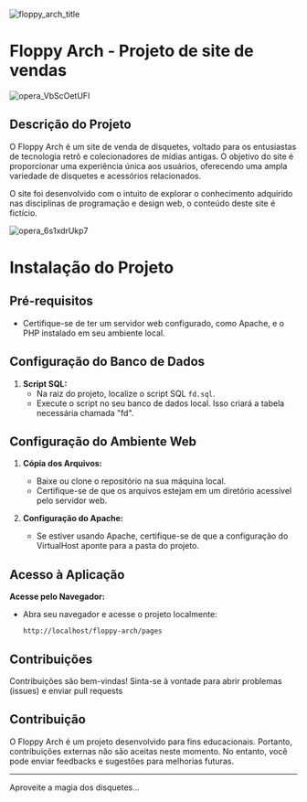 ![floppy_arch_title](https://github.com/0gudu/Floppy-Arch/assets/89671108/f84c5f24-ceb9-41d4-9eab-02baf498d0fa)

Floppy Arch - Projeto de site de vendas
========================================
![opera_VbScOetUFl](https://github.com/0gudu/Floppy-Arch/assets/89671108/f496383a-6d88-4b3f-85e4-88b1d96cdebe)

Descrição do Projeto
--------------------

O Floppy Arch é um site de venda de disquetes, voltado para os entusiastas de tecnologia retrô e colecionadores de mídias antigas. O objetivo do site é proporcionar uma experiência única aos usuários, oferecendo uma ampla variedade de disquetes e acessórios relacionados.

O site foi desenvolvido com o intuito de explorar o conhecimento adquirido nas disciplinas de programação e design web, o conteúdo deste site é fictício.

![opera_6s1xdrUkp7](https://github.com/0gudu/Floppy-Arch/assets/89671108/7c67f1c4-7766-41f8-8825-af4f696f512d)

# Instalação do Projeto

## Pré-requisitos
- Certifique-se de ter um servidor web configurado, como Apache, e o PHP instalado em seu ambiente local.

## Configuração do Banco de Dados
1. **Script SQL:**
   - Na raiz do projeto, localize o script SQL `fd.sql`.
   - Execute o script no seu banco de dados local. Isso criará a tabela necessária chamada "fd".

## Configuração do Ambiente Web
1. **Cópia dos Arquivos:**
   - Baixe ou clone o repositório na sua máquina local.
   - Certifique-se de que os arquivos estejam em um diretório acessível pelo servidor web.

2. **Configuração do Apache:**
   - Se estiver usando Apache, certifique-se de que a configuração do VirtualHost aponte para a pasta do projeto.

## Acesso à Aplicação
**Acesse pelo Navegador:**
   - Abra seu navegador e acesse o projeto localmente:
     ```
     http://localhost/floppy-arch/pages
     ```
## Contribuições
Contribuições são bem-vindas! Sinta-se à vontade para abrir problemas (issues) e enviar pull requests

Contribuição
------------

O Floppy Arch é um projeto desenvolvido para fins educacionais. Portanto, contribuições externas não são aceitas neste momento. No entanto, você pode enviar feedbacks e sugestões para melhorias futuras.

------------
Aproveite a magia dos disquetes...
